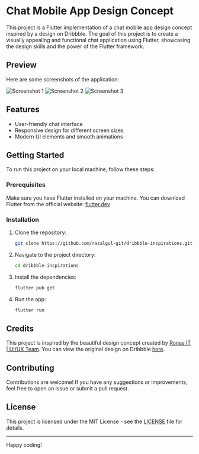 # Chat Mobile App Design Concept

This project is a Flutter implementation of a chat mobile app design concept inspired by a design on Dribbble. The goal of this project is to create a visually appealing and functional chat application using Flutter, showcasing the design skills and the power of the Flutter framework.

## Preview

Here are some screenshots of the application:

![Screenshot 1](./assets/screenshots/1.jpg)
![Screenshot 2](./assets/screenshots/2.jpg)
![Screenshot 3](./assets/screenshots/3.jpg)

## Features

- User-friendly chat interface
- Responsive design for different screen sizes
- Modern UI elements and smooth animations

## Getting Started

To run this project on your local machine, follow these steps:

### Prerequisites

Make sure you have Flutter installed on your machine. You can download Flutter from the official website: [flutter.dev](https://flutter.dev)

### Installation

1. Clone the repository:

    ```sh
    git clone https://github.com/razalgul-git/dribbble-inspirations.git
    ```

2. Navigate to the project directory:

    ```sh
    cd dribbble-inspirations
    ```

3. Install the dependencies:

    ```sh
    flutter pub get
    ```

4. Run the app:

    ```sh
    flutter run
    ```

## Credits

This project is inspired by the beautiful design concept created by [Ronas IT | UI/UX Team](https://dribbble.com/ronasit). You can view the original design on Dribbble [here](https://dribbble.com/shots/24402486-Chat-Mobile-App-Design-Concept).

## Contributing

Contributions are welcome! If you have any suggestions or improvements, feel free to open an issue or submit a pull request.

## License

This project is licensed under the MIT License - see the [LICENSE](LICENSE) file for details.

---

Happy coding!
